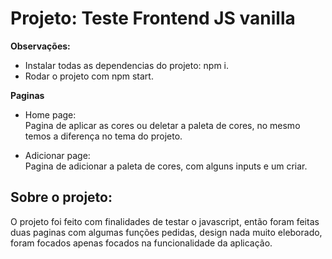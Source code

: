 # Projeto: Teste Frontend JS vanilla

**Observações:**

* Instalar todas as dependencias do projeto: npm i.
* Rodar o projeto com npm start.

**Paginas**

* Home page: <br>
    Pagina de aplicar as cores ou deletar a paleta de cores, no mesmo temos a diferença no tema do projeto.

* Adicionar page: <br>
    Pagina de adicionar a paleta de cores, com alguns inputs e um criar.

## Sobre o projeto:

O projeto foi feito com finalidades de testar o javascript, então foram feitas duas paginas com algumas funções pedidas, design nada muito eleborado, foram focados apenas focados na funcionalidade da aplicação.